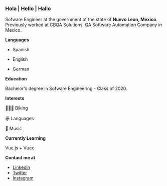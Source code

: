 ### Hola | Hello | Hallo 

Sofware Engineer at the government of the state of **Nuevo Leon, Mexico**. Previously worked at CBQA Solutions, QA Software Automation Company in Mexico.



**Languages**

- Spanish

- English

- German

  

**Education**

Bachelor's degree in Sofware Engineering - Class of 2020.



**Interests**

🚵🏻‍♂️ Biking 

⽭ Languages

🎵 Music



**Currently Learning**

Vue.js + Vuex



**Contact me at**

- [Linkedin](https://www.linkedin.com/in/mframon/) <br/>
- [Twitter](https://twitter.com/MFRamon_) <br/>
- [Instagram](https://www.instagram.com/mframon_/) <br/>